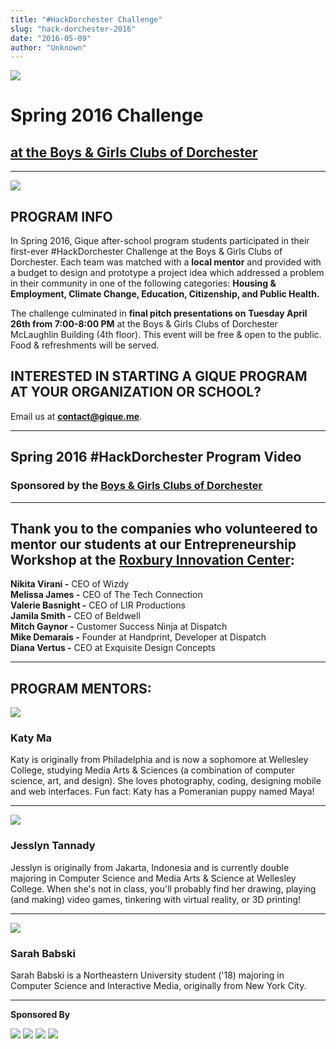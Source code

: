 ```yaml
---
title: "#HackDorchester Challenge"
slug: "hack-dorchester-2016"
date: "2016-05-09"
author: "Unknown"
---
```


![](https://images.squarespace-cdn.com/content/v1/525f99bee4b09c141b6f8b0c/1452355104875-4AOAAXC8IOXJ1O30ZVA2/HackDorchester_sq.png?format=original)

# **Spring 2016 Challenge**

## **[at the Boys & Girls Clubs of Dorchester](http://bgcdorchester.org)**

* * *

![](https://images.squarespace-cdn.com/content/v1/525f99bee4b09c141b6f8b0c/1458844390479-09UWQAP5LMUC9KBL71LH/image-asset.jpeg?format=original)

## **PROGRAM INFO**

In Spring 2016, Gique after-school program students participated in their first-ever #HackDorchester Challenge at the Boys & Girls Clubs of Dorchester. Each team was matched with a **local mentor** and provided with a budget to design and prototype a project idea which addressed a problem in their community in one of the following categories: ****Housing & Employment, Climate Change, Education, Citizenship, and Public Health.**** 

The challenge culminated in **final pitch presentations on** **Tuesday April 26th from 7:00-8:00 PM** at the Boys & Girls Clubs of Dorchester McLaughlin Building (4th floor). This event will be free & open to the public. Food & refreshments will be served.

## **INTERESTED IN STARTING A GIQUE PROGRAM AT YOUR ORGANIZATION OR SCHOOL?**

Email us at [**contact@gique.me**](mailto:contact@gique.me).

* * *

## Spring 2016 #HackDorchester Program Video

### Sponsored by the [Boys & Girls Clubs of Dorchester](http://bgcdorchester.org/)

* * *

## Thank you to the companies who volunteered to mentor our students at our Entrepreneurship Workshop at the [Roxbury Innovation Center](http://roxburyinnovationcenter.org/):

**Nikita Virani -** CEO of Wizdy  
**Melissa James -** CEO of The Tech Connection  
**Valerie Basnight -** CEO of LIR Productions  
**Jamila Smith -** CEO of Beldwell  
**Mitch Gaynor -** Customer Success Ninja at Dispatch  
**Mike Demarais -** Founder at Handprint, Developer at Dispatch  
**Diana Vertus -** CEO at Exquisite Design Concepts

* * *

## **PROGRAM MENTORS:**

![](https://images.squarespace-cdn.com/content/v1/525f99bee4b09c141b6f8b0c/1454898149196-43B7XVBVFA4ZOGFA0W4J/image-asset.jpeg?format=original)

### Katy Ma

Katy is originally from Philadelphia and is now a sophomore at Wellesley College, studying Media Arts & Sciences (a combination of computer science, art, and design). She loves photography, coding, designing mobile and web interfaces. Fun fact: Katy has a Pomeranian puppy named Maya!

* * *

![](https://images.squarespace-cdn.com/content/v1/525f99bee4b09c141b6f8b0c/1454898084379-5VFTWJ41RIWT84B8NYVW/pic4.png?format=original)

### Jesslyn Tannady

Jesslyn is originally from Jakarta, Indonesia and is currently double majoring in Computer Science and Media Arts & Science at Wellesley College. When she's not in class, you'll probably find her drawing, playing (and making) video games, tinkering with virtual reality, or 3D printing!

* * *

![](https://images.squarespace-cdn.com/content/v1/525f99bee4b09c141b6f8b0c/1457919887650-7ULY7LTTRQ9AROKJWXZQ/image-asset.png?format=original)

### Sarah Babski

Sarah Babski is a Northeastern University student ('18) majoring in Computer Science and Interactive Media, originally from New York City.

* * *

**Sponsored By**

[![](https://images.squarespace-cdn.com/content/v1/525f99bee4b09c141b6f8b0c/1451944692576-RUEIYOF168UM73Q0N5RG/image-asset.jpeg?format=original)](http://bgcdorchester.org) [![](https://images.squarespace-cdn.com/content/v1/525f99bee4b09c141b6f8b0c/1451944660495-W9Q4ZONVFTLO88OZ2ZQ0/image-asset.png?format=original)](http://roxburyinnovationcenter.org/) [![](https://images.squarespace-cdn.com/content/v1/525f99bee4b09c141b6f8b0c/1453825595065-D4WW2N7ZUXXSAWX75ISM/d0880eb3c1_Op1-01+%283%29.png?format=original)](http://www.thetechconnectioninc.com/) [![](https://images.squarespace-cdn.com/content/v1/525f99bee4b09c141b6f8b0c/1453825553316-PJPBG9S0AS4O4XXLL95K/Black_Tech_Boston_Meetup01+%288%29+%281%29.png?format=original)](http://www.meetup.com/Black-Tech-Boston/)